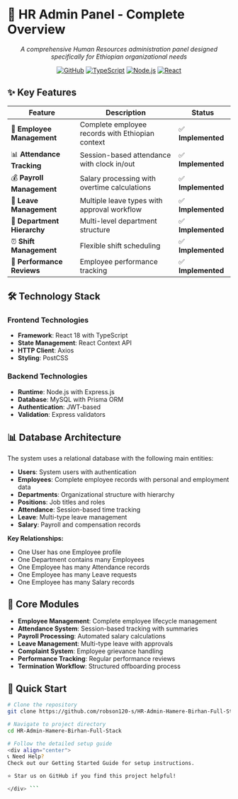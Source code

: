 <!-- docs/README.md -->

# 🏢 HR Admin Panel - Complete Overview

<div align="center">

*A comprehensive Human Resources administration panel designed specifically for Ethiopian organizational needs*

[![GitHub](https://img.shields.io/badge/GitHub-Repository-blue?logo=github)](https://github.com/robson120-s/HR-Admin-Hamere-Birhan-Full-Stack)
[![TypeScript](https://img.shields.io/badge/TypeScript-Ready-blue?logo=typescript)](https://www.typescriptlang.org/)
[![Node.js](https://img.shields.io/badge/Node.js-Express-green?logo=node.js)](https://nodejs.org/)
[![React](https://img.shields.io/badge/React-18-blue?logo=react)](https://reactjs.org/)

</div>

## ✨ Key Features

| Feature | Description | Status |
|---------|-------------|---------|
| 👥 **Employee Management** | Complete employee records with Ethiopian context | ✅ **Implemented** |
| 📊 **Attendance Tracking** | Session-based attendance with clock in/out | ✅ **Implemented** |
| 💰 **Payroll Management** | Salary processing with overtime calculations | ✅ **Implemented** |
| 📅 **Leave Management** | Multiple leave types with approval workflow | ✅ **Implemented** |
| 🏢 **Department Hierarchy** | Multi-level department structure | ✅ **Implemented** |
| ⏰ **Shift Management** | Flexible shift scheduling | ✅ **Implemented** |
| 📝 **Performance Reviews** | Employee performance tracking | ✅ **Implemented** |

## 🛠️ Technology Stack

### **Frontend Technologies**
- **Framework**: React 18 with TypeScript
- **State Management**: React Context API
- **HTTP Client**: Axios
- **Styling**: PostCSS

### **Backend Technologies**
- **Runtime**: Node.js with Express.js
- **Database**: MySQL with Prisma ORM
- **Authentication**: JWT-based
- **Validation**: Express validators

## 📊 Database Architecture

The system uses a relational database with the following main entities:

- **Users**: System users with authentication
- **Employees**: Complete employee records with personal and employment data
- **Departments**: Organizational structure with hierarchy
- **Positions**: Job titles and roles
- **Attendance**: Session-based time tracking
- **Leave**: Multi-type leave management
- **Salary**: Payroll and compensation records

**Key Relationships:**
- One User has one Employee profile
- One Department contains many Employees  
- One Employee has many Attendance records
- One Employee has many Leave requests
- One Employee has many Salary records

## 🎯 Core Modules

- **Employee Management**: Complete employee lifecycle management
- **Attendance System**: Session-based tracking with summaries
- **Payroll Processing**: Automated salary calculations
- **Leave Management**: Multi-type leave with approvals
- **Complaint System**: Employee grievance handling
- **Performance Tracking**: Regular performance reviews
- **Termination Workflow**: Structured offboarding process

## 🚀 Quick Start

```bash
# Clone the repository
git clone https://github.com/robson120-s/HR-Admin-Hamere-Birhan-Full-Stack.git

# Navigate to project directory
cd HR-Admin-Hamere-Birhan-Full-Stack

# Follow the detailed setup guide
<div align="center">
📞 Need Help?
Check out our Getting Started Guide for setup instructions.

⭐ Star us on GitHub if you find this project helpful!

</div> ```